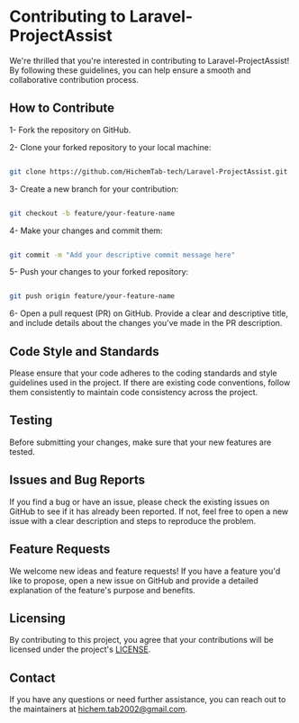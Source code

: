 # Contributing to Laravel-ProjectAssist

We're thrilled that you're interested in contributing to Laravel-ProjectAssist! By following these guidelines, you can help ensure a smooth and collaborative contribution process.

## How to Contribute

1- Fork the repository on GitHub.

2- Clone your forked repository to your local machine:

```bash

git clone https://github.com/HichemTab-tech/Laravel-ProjectAssist.git

```

3- Create a new branch for your contribution:

```bash

git checkout -b feature/your-feature-name

```

4- Make your changes and commit them:

```bash

git commit -m "Add your descriptive commit message here"

```

5- Push your changes to your forked repository:

```bash

git push origin feature/your-feature-name

```

6- Open a pull request (PR) on GitHub. Provide a clear and descriptive title, and include details about the changes you've made in the PR description.

## Code Style and Standards
Please ensure that your code adheres to the coding standards and style guidelines used in the project. If there are existing code conventions, follow them consistently to maintain code consistency across the project.

## Testing
Before submitting your changes, make sure that your new features are tested.

## Issues and Bug Reports
If you find a bug or have an issue, please check the existing issues on GitHub to see if it has already been reported. If not, feel free to open a new issue with a clear description and steps to reproduce the problem.

## Feature Requests
We welcome new ideas and feature requests! If you have a feature you'd like to propose, open a new issue on GitHub and provide a detailed explanation of the feature's purpose and benefits.

## Licensing
By contributing to this project, you agree that your contributions will be licensed under the project's [LICENSE](https://github.com/HichemTab-tech/Laravel-ProjectAssist/blob/master/LICENSE).

## Contact
If you have any questions or need further assistance, you can reach out to the maintainers at hichem.tab2002@gmail.com.
